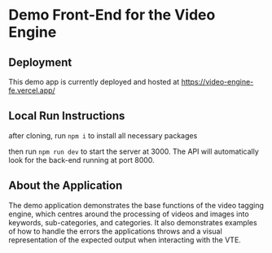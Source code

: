 # Demo Front-End for the Video Engine

## Deployment

This demo app is currently deployed and hosted at https://video-engine-fe.vercel.app/

## Local Run Instructions

after cloning, run ```npm i``` to install all necessary packages

then run ```npm run dev``` to start the server at 3000. The API will automatically look for the back-end running at port 8000.

## About the Application

The demo application demonstrates the base functions of the video tagging engine, which centres around the processing of videos and images into keywords, sub-categories, and categories. It also demonstrates examples of how to handle the errors the applications throws and a visual representation of the expected output when interacting with the VTE.